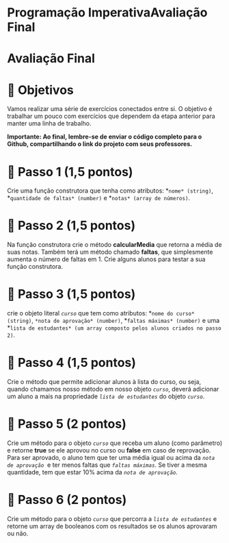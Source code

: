 # Programação ImperativaAvaliação Final

# **Avaliação Final**

# 📌 **Objetivos**

Vamos realizar uma série de exercícios conectados entre si. O objetivo é trabalhar um pouco com exercícios que dependem da etapa anterior para manter uma linha de trabalho.

**Importante: Ao final, lembre-se de enviar o código completo para o Github, compartilhando o link do projeto com seus professores.**

# 📌 **Passo 1 (1,5 pontos)**

Crie uma função construtora que tenha como atributos: *`nome* (string)`, *`quantidade de faltas* (number)` e *`notas* (array de números)`.

# 📌 **Passo 2 (1,5 pontos)**

Na função construtora crie o método **calcularMedia** que retorna a média de suas notas. Também terá um método chamado **faltas**, que simplesmente aumenta o número de faltas em 1. Crie alguns alunos para testar a sua função construtora.

# 📌 **Passo 3 (1,5 pontos)**

crie o objeto literal *`curso`* que tem como atributos: *`nome do curso* (string)`, `*nota de aprovação* (number)`, *`faltas máximas* (number)` e uma *`lista de estudantes* (um array composto pelos alunos criados no passo 2)`.

# 📌 **Passo 4 (1,5 pontos)**

Crie o método que permite adicionar alunos à lista do curso, ou seja, quando chamamos nosso método em nosso objeto *`curso`*, deverá adicionar um aluno a mais na propriedade *`lista de estudantes`* do objeto *`curso`*.

# 📌 **Passo 5 (2 pontos)**

Crie um método para o objeto *`curso`* que receba um aluno (como parâmetro) e retorne **true** se ele aprovou no curso ou **false** em caso de reprovação. Para ser aprovado, o aluno tem que ter uma média igual ou acima da *`nota de aprovação`*  e ter menos faltas que *`faltas máximas`*. Se tiver a mesma quantidade, tem que estar 10% acima da *`nota de aprovação`.*

# 📌 **Passo 6 (2 pontos)**

Crie um método para o objeto *`curso`* que percorra a *`lista de estudantes`* e retorne um array de booleanos com os resultados se os alunos aprovaram ou não.